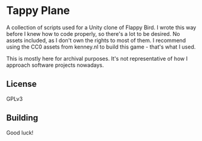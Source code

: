# Tappy Plane
A collection of scripts used for a Unity clone of Flappy Bird. I wrote this way
before I knew how to code properly, so there's a lot to be desired. No assets
included, as I don't own the rights to most of them. I recommend using the CC0
assets from kenney.nl to build this game - that's what I used.

This is mostly here for archival purposes. It's not representative of how I
approach software projects nowadays.
## License
GPLv3
## Building
Good luck!